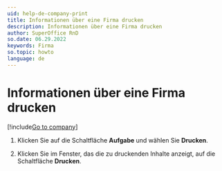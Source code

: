 ```yaml
---
uid: help-de-company-print
title: Informationen über eine Firma drucken
description: Informationen über eine Firma drucken
author: SuperOffice RnD
so.date: 06.29.2022
keywords: Firma
so.topic: howto
language: de
---
```


# Informationen über eine Firma drucken

[!include[Go to company](../../learn/includes/goto-company.md)]

1. Klicken Sie auf die Schaltfläche **Aufgabe** und wählen Sie **Drucken**.

1. Klicken Sie im Fenster, das die zu druckenden Inhalte anzeigt, auf die Schaltfläche **Drucken**.
